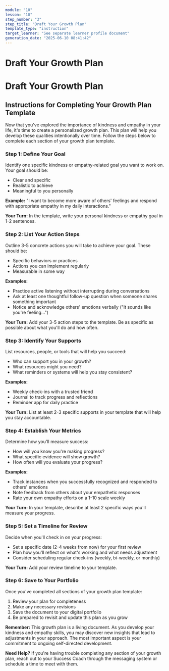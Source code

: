```yaml
---
module: "10"
lesson: "10"
step_number: "3"
step_title: "Draft Your Growth Plan"
template_type: "instruction"
target_learner: "See separate learner profile document"
generation_date: "2025-06-10 08:41:42"
---
```


# Draft Your Growth Plan

# Draft Your Growth Plan

## Instructions for Completing Your Growth Plan Template

Now that you've explored the importance of kindness and empathy in your life, it's time to create a personalized growth plan. This plan will help you develop these qualities intentionally over time. Follow the steps below to complete each section of your growth plan template.

### Step 1: Define Your Goal
Identify one specific kindness or empathy-related goal you want to work on. Your goal should be:
- Clear and specific
- Realistic to achieve
- Meaningful to you personally

**Example:** "I want to become more aware of others' feelings and respond with appropriate empathy in my daily interactions."

**Your Turn:** In the template, write your personal kindness or empathy goal in 1-2 sentences.

### Step 2: List Your Action Steps
Outline 3-5 concrete actions you will take to achieve your goal. These should be:
- Specific behaviors or practices
- Actions you can implement regularly
- Measurable in some way

**Examples:**
- Practice active listening without interrupting during conversations
- Ask at least one thoughtful follow-up question when someone shares something important
- Notice and acknowledge others' emotions verbally ("It sounds like you're feeling...")

**Your Turn:** Add your 3-5 action steps to the template. Be as specific as possible about what you'll do and how often.

### Step 3: Identify Your Supports
List resources, people, or tools that will help you succeed:
- Who can support you in your growth?
- What resources might you need?
- What reminders or systems will help you stay consistent?

**Examples:**
- Weekly check-ins with a trusted friend
- Journal to track progress and reflections
- Reminder app for daily practice

**Your Turn:** List at least 2-3 specific supports in your template that will help you stay accountable.

### Step 4: Establish Your Metrics
Determine how you'll measure success:
- How will you know you're making progress?
- What specific evidence will show growth?
- How often will you evaluate your progress?

**Examples:**
- Track instances when you successfully recognized and responded to others' emotions
- Note feedback from others about your empathetic responses
- Rate your own empathy efforts on a 1-10 scale weekly

**Your Turn:** In your template, describe at least 2 specific ways you'll measure your progress.

### Step 5: Set a Timeline for Review
Decide when you'll check in on your progress:
- Set a specific date (2-4 weeks from now) for your first review
- Plan how you'll reflect on what's working and what needs adjustment
- Consider scheduling regular check-ins (weekly, bi-weekly, or monthly)

**Your Turn:** Add your review timeline to your template.

### Step 6: Save to Your Portfolio
Once you've completed all sections of your growth plan template:
1. Review your plan for completeness
2. Make any necessary revisions
3. Save the document to your digital portfolio
4. Be prepared to revisit and update this plan as you grow

**Remember:** This growth plan is a living document. As you develop your kindness and empathy skills, you may discover new insights that lead to adjustments in your approach. The most important aspect is your commitment to ongoing self-directed development.

**Need Help?** If you're having trouble completing any section of your growth plan, reach out to your Success Coach through the messaging system or schedule a time to meet with them.